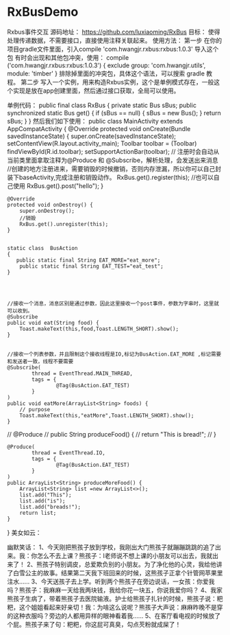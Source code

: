 # RxBusDemo
Rxbus事件交互
源码地址：
https://github.com/luxiaoming/RxBus
目标：
使得处理传递数据，不需要接口，直接使用注释关联起来。
使用方法：
第一步
在你的项目gradle文件里面，引入compile 'com.hwangjr.rxbus:rxbus:1.0.3' 导入这个包
有时会出现和其他包冲突，使用：
compile ('com.hwangjr.rxbus:rxbus:1.0.3') {
    exclude group: 'com.hwangjr.utils', module: 'timber'
}
排除掉里面的冲突包，具体这个语法，可以搜索 gradle 教程。
第二步
写入一个实例，用来构造Rxbus实例，这个是单例模式存在，一般这个实现是放在app创建里面，然后通过接口获取，全局可以使用。

单例代码：
public final class RxBus {
    private static Bus sBus;
    public synchronized static Bus get() {
        if (sBus == null) {
            sBus = new Bus();
        }
        return sBus;
    }
}
然后我们如下使用：
public class MainActivity extends AppCompatActivity {
@Override
    protected void onCreate(Bundle savedInstanceState) {
        super.onCreate(savedInstanceState);
        setContentView(R.layout.activity_main);
        Toolbar toolbar = (Toolbar) findViewById(R.id.toolbar);
        setSupportActionBar(toolbar);
        //  注册时会自动从当前类里面拿取注释为@Produce 和 @Subscribe，解析处理，会发送出来消息
        //创建的地方注册进来，需要销毁的时候撤销，否则内存泄漏，所以你可以自己封装下baseActivity,完成注册和销毁动作。
        RxBus.get().register(this);
        //也可以自己使用
        RxBus.get().post("hello");
    }


    @Override
    protected void onDestroy() {
        super.onDestroy();
        //销毁
        RxBus.get().unregister(this);
    }


    static class  BusAction
    {
       public static final String EAT_MORE="eat_more";
        public static final String EAT_TEST="eat_test";
    }




    //接收一个消息，消息区别是通过参数，因此这里接收一个post事件，参数为字串时，这里就可以收到。
    @Subscribe
    public void eat(String food) {
        Toast.makeText(this,food,Toast.LENGTH_SHORT).show();
    }


    //接收一个列表参数，并且限制这个接收线程是IO,标记为BusAction.EAT_MORE ,标记需要和发送者一致，线程不要需要
    @Subscribe(
            thread = EventThread.MAIN_THREAD,
            tags = {
                    @Tag(BusAction.EAT_TEST)
            }
    )
    public void eatMore(ArrayList<String> foods) {
        // purpose
        Toast.makeText(this,"eatMore",Toast.LENGTH_SHORT).show();
    }




//    @Produce
//    public String produceFood() {
//        return "This is bread!";
//    }


    @Produce(
            thread = EventThread.IO,
            tags = {
                    @Tag(BusAction.EAT_TEST)
            }
    )
    public ArrayList<String> produceMoreFood() {
        ArrayList<String> list =new ArrayList<>();
        list.add("This");
        list.add("is");
        list.add("breads!");
        return list;
    }
}
美女如云：

幽默笑话：
1、今天刚把熊孩子放到学校，我刚出大门熊孩子就蹦蹦跳跳的追了出来。我：你怎么不去上课？熊孩子：l老师说不想上课的小朋友可以出去，我就出来了！
 2、熊孩子特别调皮，总爱欺负别的小朋友。为了净化他的心灵，我给他讲了白雪公主的故事。结果第二天我下班回来的时候，这熊孩子正拿个针管网苹果里注水...... 
3、今天送孩子去上学。听到两个熊孩子在旁边说话，一女孩：你爱我吗？熊孩子：我麻麻一天给我两块钱，我给你花一块五，你说我爱你吗？
 4、我家熊孩子生病了，带着熊孩子去医院输液。护士给熊孩子扎针的时候，熊孩子说：粑粑，这个姐姐看起来好亲切！我：为啥这么说呢？熊孩子大声说：麻麻昨晚不是穿的这种衣服吗？旁边的人都用异样的眼神看着我...... 
5、在客厅看电视的时候放了个屁。熊孩子来了句：粑粑，你这屁可真臭，勾点芡粉就成屎了！
